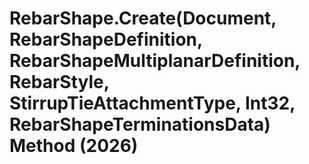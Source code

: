 # RebarShape.Create(Document, RebarShapeDefinition, RebarShapeMultiplanarDefinition, RebarStyle, StirrupTieAttachmentType, Int32, RebarShapeTerminationsData) Method (2026)

﻿